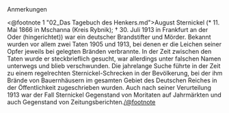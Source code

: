 <div class="anmerkungen">Anmerkungen</div>

<@footnote 1 "02_Das Tagebuch des Henkers.md">August Sternickel (* 11. Mai 1866 in Mschanna (Kreis Rybnik); † 30. Juli 1913 in Frankfurt an der Oder (hingerichtet)) war ein deutscher Brandstifter und Mörder. Bekannt wurden vor allem zwei Taten 1905 und 1913, bei denen er die Leichen seiner Opfer jeweils bei gelegten Bränden verbrannte. In der Zeit zwischen den Taten wurde er steckbrieflich gesucht, war allerdings unter falschen Namen unterwegs und blieb verschwunden. Die jahrelange Suche führte in der Zeit zu einem regelrechten Sternickel-Schrecken in der Bevölkerung, bei der ihm Brände von Bauernhäusern im gesamten Gebiet des Deutschen Reiches in der Öffentlichkeit zugeschrieben wurden. Auch nach seiner Verurteilung 1913 war der Fall Sternickel Gegenstand von Moritaten auf Jahrmärkten und auch Gegenstand von Zeitungsberichten.</@footnote>
